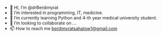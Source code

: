 - 👋 Hi, I’m @drBerdimyrat
- 👀 I’m interested in programming, IT, medicine.
- 🌱 I’m currently learning Python and 4-th year medical university student.
- 💞️ I’m looking to collaborate on ...
- 📫 How to reach me berdimyratsahatow1@gmail.com

<!---
drBerdimyrat/drBerdimyrat is a ✨ special ✨ repository because its `README.md` (this file) appears on your GitHub profile.
You can click the Preview link to take a look at your changes.
--->
